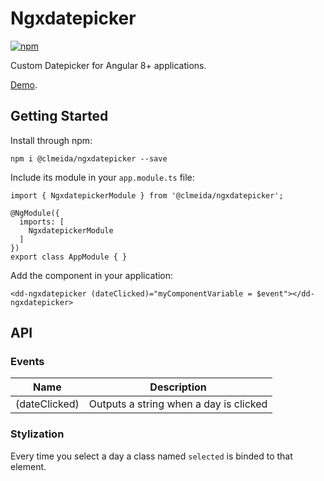 # Ngxdatepicker

[![npm](https://img.shields.io/npm/v/@clmeida/ngxdatepicker.svg)](https://www.npmjs.com/package/@clmeida/ngxdatepicker)

Custom Datepicker for Angular 8+ applications.

[Demo](https://ngxdatepicker.stackblitz.io/).

## Getting Started

Install through npm:

```
npm i @clmeida/ngxdatepicker --save
```

Include its module in your `app.module.ts` file:

```
import { NgxdatepickerModule } from '@clmeida/ngxdatepicker';

@NgModule({
  imports: [
    NgxdatepickerModule
  ]
})
export class AppModule { }
```

Add the component in your application:

```angular2html
<dd-ngxdatepicker (dateClicked)="myComponentVariable = $event"></dd-ngxdatepicker>
```

## API

### Events

| Name          | Description                            |
| ------------- | -------------------------------------- |
| (dateClicked) | Outputs a string when a day is clicked |

### Stylization

Every time you select a day a class named `selected` is binded to that element.
